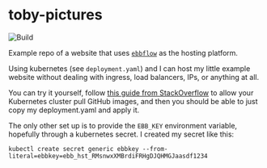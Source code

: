 # toby-pictures

![Build](https://github.com/gorup/toby-pictures/workflows/Build/badge.svg)

Example repo of a website that uses [`ebbflow`](https://ebbflow.io) as the hosting platform.

Using kubernetes (see `deployment.yaml`) and I can host my little example website without dealing with ingress, load balancers, IPs, or anything at all.

You can try it yourself, follow [this guide from StackOverflow](https://stackoverflow.com/questions/61912589/how-can-i-use-github-packages-docker-registry-in-kubernetes-dockerconfigjson) to allow your Kubernetes cluster pull GitHub images, and then you should be able to just copy my deployment.yaml and apply it.

The only other set up is to provide the `EBB_KEY` environment variable, hopefully through a kubernetes secret. I created my secret like this:

```
kubectl create secret generic ebbkey --from-literal=ebbkey=ebb_hst_RMsnwxXMBrdiFRHgDJQHMGJaasdf1234
```
